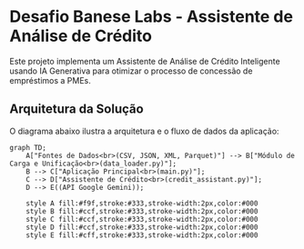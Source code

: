 # Desafio Banese Labs - Assistente de Análise de Crédito

Este projeto implementa um Assistente de Análise de Crédito Inteligente usando IA Generativa para otimizar o processo de concessão de empréstimos a PMEs.

## Arquitetura da Solução

O diagrama abaixo ilustra a arquitetura e o fluxo de dados da aplicação:

```mermaid
graph TD;
    A["Fontes de Dados<br>(CSV, JSON, XML, Parquet)"] --> B["Módulo de Carga e Unificação<br>(data_loader.py)"];
    B --> C["Aplicação Principal<br>(main.py)"];
    C --> D["Assistente de Crédito<br>(credit_assistant.py)"];
    D --> E((API Google Gemini));

    style A fill:#f9f,stroke:#333,stroke-width:2px,color:#000
    style B fill:#ccf,stroke:#333,stroke-width:2px,color:#000
    style C fill:#ccf,stroke:#333,stroke-width:2px,color:#000
    style D fill:#ccf,stroke:#333,stroke-width:2px,color:#000
    style E fill:#cff,stroke:#333,stroke-width:2px,color:#000
```
